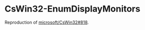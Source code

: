 # CsWin32-EnumDisplayMonitors

Reproduction of [microsoft/CsWin32#818](https://github.com/microsoft/CsWin32/issues/818).
